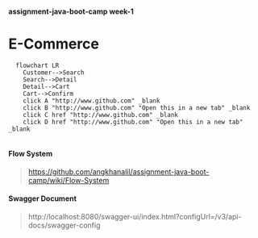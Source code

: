 #### assignment-java-boot-camp week-1 

# E-Commerce 
```mermaid
  flowchart LR
    Customer-->Search
    Search-->Detail
    Detail-->Cart
    Cart-->Confirm
    click A "http://www.github.com" _blank
    click B "http://www.github.com" "Open this in a new tab" _blank
    click C href "http://www.github.com" _blank
    click D href "http://www.github.com" "Open this in a new tab" _blank
    
```
#### Flow System

> https://github.com/angkhanalil/assignment-java-boot-camp/wiki/Flow-System

#### Swagger Document
> http://localhost:8080/swagger-ui/index.html?configUrl=/v3/api-docs/swagger-config


